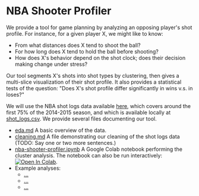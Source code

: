 # NBA Shooter Profiler

We provide a tool for game planning by analyzing an opposing player's shot profile.
For instance, for a given player X, we might like to know:
  - From what distances does X tend to shoot the ball?
  - For how long does X tend to hold the ball before shooting?
  - How does X's behavior depend on the shot clock; does their decision making change under stress?
  
Our tool segments X's shots into shot types by clustering, then gives a multi-slice visualization of their shot profile. It also provides a statistical tests of the question:
  "Does X's shot profile differ significantly in wins v.s. in loses?"

We will use the NBA shot logs data available [here](https://www.kaggle.com/dansbecker/nba-shot-logs), which covers around the first 75% of the 2014-2015 season, and which is available locally at [shot_logs.csv](./data/shot_logs.csv). We provide several files documenting our tool.

 - [eda.md](eda.md) A basic overview of the data.
 - [cleaning.md](cleaning.md) A file demonstrating our cleaning of the shot logs data (TODO: Say one or two more sentences.)
 - [nba-shooter-profiler.ipynb](nba-shooter-profiler.ipynb) A Google Colab notebook performing the cluster analysis. The notebook can also be run interactively:
 [![Open In Colab](https://colab.research.google.com/assets/colab-badge.svg)](https://colab.research.google.com/drive/1rNeJoEB4d4X9axz7dgKi6ebDLF1oumHN?usp=sharing).
 - Example analyses:
   - [...](examples/...)
   - [...](examples/...)
   - [...](examples/...)
